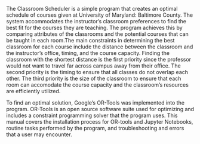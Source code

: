The Classroom Scheduler is a simple program that creates an optimal schedule of courses given at University of Maryland: Baltimore County. The system accommodates the instructor’s classroom preferences to find the best fit for the courses they are teaching. The program achieves this by comparing attributes of the classrooms and the potential courses that can be taught in each room.The main constraints in determining the best classroom for each course include the distance between the classroom and the instructor’s office, timing, and the course capacity. Finding the classroom with the shortest distance is the first priority since the professor would not want to travel far across campus away from their office. The second priority is the timing to ensure that all classes do not overlap each other. The third priority is the size of the classroom to ensure that each room can accomodate the course capacity and the classroom’s resources are efficiently utilized. 

To find an optimal solution, Google’s OR-Tools was implemented into the program. OR-Tools is an open source software suite used for optimizing and includes a constraint programming solver that the program uses. This manual covers the installation process for OR-tools and Jupyter Notebooks, routine tasks performed by the program, and troubleshooting and errors that a user may encounter.
